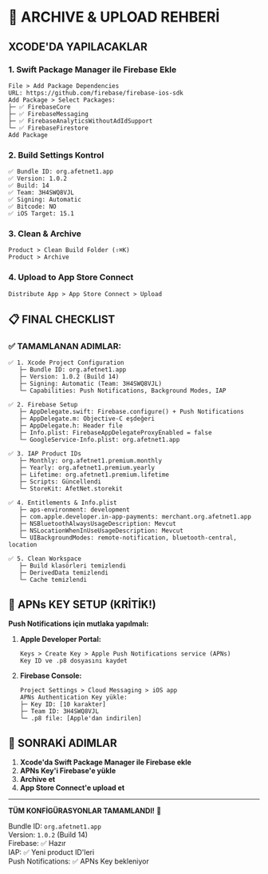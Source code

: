 # 🚀 ARCHIVE & UPLOAD REHBERİ

## XCODE'DA YAPILACAKLAR

### 1. Swift Package Manager ile Firebase Ekle

```
File > Add Package Dependencies
URL: https://github.com/firebase/firebase-ios-sdk
Add Package > Select Packages:
├─ ✅ FirebaseCore
├─ ✅ FirebaseMessaging  
├─ ✅ FirebaseAnalyticsWithoutAdIdSupport
└─ ✅ FirebaseFirestore
Add Package
```

### 2. Build Settings Kontrol

```
✅ Bundle ID: org.afetnet1.app
✅ Version: 1.0.2
✅ Build: 14
✅ Team: 3H4SWQ8VJL
✅ Signing: Automatic
✅ Bitcode: NO
✅ iOS Target: 15.1
```

### 3. Clean & Archive

```
Product > Clean Build Folder (⇧⌘K)
Product > Archive
```

### 4. Upload to App Store Connect

```
Distribute App > App Store Connect > Upload
```

## 📋 FINAL CHECKLIST

### ✅ TAMAMLANAN ADIMLAR:

```
✅ 1. Xcode Project Configuration
   ├─ Bundle ID: org.afetnet1.app
   ├─ Version: 1.0.2 (Build 14)
   ├─ Signing: Automatic (Team: 3H4SWQ8VJL)
   └─ Capabilities: Push Notifications, Background Modes, IAP

✅ 2. Firebase Setup
   ├─ AppDelegate.swift: Firebase.configure() + Push Notifications
   ├─ AppDelegate.m: Objective-C eşdeğeri
   ├─ AppDelegate.h: Header file
   ├─ Info.plist: FirebaseAppDelegateProxyEnabled = false
   └─ GoogleService-Info.plist: org.afetnet1.app

✅ 3. IAP Product IDs
   ├─ Monthly: org.afetnet1.premium.monthly
   ├─ Yearly: org.afetnet1.premium.yearly
   ├─ Lifetime: org.afetnet1.premium.lifetime
   ├─ Scripts: Güncellendi
   └─ StoreKit: AfetNet.storekit

✅ 4. Entitlements & Info.plist
   ├─ aps-environment: development
   ├─ com.apple.developer.in-app-payments: merchant.org.afetnet1.app
   ├─ NSBluetoothAlwaysUsageDescription: Mevcut
   ├─ NSLocationWhenInUseUsageDescription: Mevcut
   └─ UIBackgroundModes: remote-notification, bluetooth-central, location

✅ 5. Clean Workspace
   ├─ Build klasörleri temizlendi
   ├─ DerivedData temizlendi
   └─ Cache temizlendi
```

## 🔑 APNs KEY SETUP (KRİTİK!)

**Push Notifications için mutlaka yapılmalı:**

1. **Apple Developer Portal:**
   ```
   Keys > Create Key > Apple Push Notifications service (APNs)
   Key ID ve .p8 dosyasını kaydet
   ```

2. **Firebase Console:**
   ```
   Project Settings > Cloud Messaging > iOS app
   APNs Authentication Key yükle:
   ├─ Key ID: [10 karakter]
   ├─ Team ID: 3H4SWQ8VJL
   └─ .p8 file: [Apple'dan indirilen]
   ```

## 🎯 SONRAKİ ADIMLAR

1. **Xcode'da Swift Package Manager ile Firebase ekle**
2. **APNs Key'i Firebase'e yükle**
3. **Archive et**
4. **App Store Connect'e upload et**

---

**TÜM KONFİGÜRASYONLAR TAMAMLANDI!** 🎉

Bundle ID: `org.afetnet1.app`  
Version: `1.0.2` (Build 14)  
Firebase: ✅ Hazır  
IAP: ✅ Yeni product ID'leri  
Push Notifications: ✅ APNs Key bekleniyor
